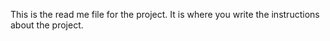 This is the read me file for the project. 
It is where you write the instructions about the project.